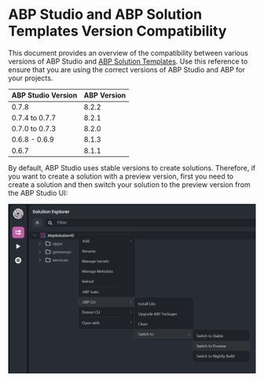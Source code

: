 # ABP Studio and ABP Solution Templates Version Compatibility

This document provides an overview of the compatibility between various versions of ABP Studio and [ABP Solution Templates](../solution-templates/index.md). Use this reference to ensure that you are using the correct versions of ABP Studio and ABP for your projects.

| **ABP Studio Version** | **ABP Version** |
|------------------------|---------------------------|
| 0.7.8                  | 8.2.2                     |
| 0.7.4 to 0.7.7         | 8.2.1                     |
| 0.7.0 to 0.7.3         | 8.2.0                     |
| 0.6.8 - 0.6.9          | 8.1.3                     |
| 0.6.7                  | 8.1.1                     |

By default, ABP Studio uses stable versions to create solutions. Therefore, if you want to create a solution with a preview version, first you need to create a solution and then switch your solution to the preview version from the ABP Studio UI:

![](images/abp-studio-switch-to-preview.png)